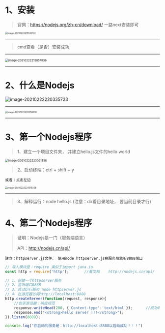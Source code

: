 # 1、安装

> 官网：https://nodejs.org/zh-cn/download/     一路next安装即可

<img src="https://gitee.com/sheep-are-flying-in-the-sky/my-picture/raw/master/picture7/image-20210222215532132.png" alt="image-20210222215532132" style="zoom:50%;" />

---

> cmd查看（是否）安装成功	

---

<img src="https://gitee.com/sheep-are-flying-in-the-sky/my-picture/raw/master/picture7/image-20210222215857936.png" alt="image-20210222215857936" style="zoom: 67%;" />

---



# 2、什么是Nodejs

![image-20210222220335723](https://gitee.com/sheep-are-flying-in-the-sky/my-picture/raw/master/picture7/image-20210222220335723.png)

---



<img src="https://gitee.com/sheep-are-flying-in-the-sky/my-picture/raw/master/picture7/image-20210222220258636.png" alt="image-20210222220258636" style="zoom:50%;" />

---



# 3、第一个Nodejs程序

> 1、建立一个项目文件夹， 并建立hello.js文件的hello world

<img src="https://gitee.com/sheep-are-flying-in-the-sky/my-picture/raw/master/picture7/image-20210222223051858.png" alt="image-20210222223051858" style="zoom: 67%;" />



> 2、启动终端：ctrl + shift + y

`或者：点击左边`

<img src="https://gitee.com/sheep-are-flying-in-the-sky/my-picture/raw/master/picture7/image-20210222224319326.png" alt="image-20210222224319326" style="zoom: 50%;" />

---

> 3、解释运行：node hello.js				(注意：dir看目录地址， 要当前目录才行)



# 4、第二个Nodejs程序

> 证明：Nodejs是一门（服务端语言）
>
> API：http://nodejs.cn/api/

~~~
建立：httpserver.js文件， 使用node httpserver.js在服务端监听8888端口
~~~

~~~javascript
// 导入模块是：require 类似于import java.io
const http = require('http');       //看文档    http://nodejs.cn/api/

// 1、创建一个httpserver服务
// 2、监听端口8888
// 3、启动运行服务 node httpserver.js
// 4、在游览器访问http://localhost:8888
http.createServer(function(request, response){
    //告诉游览器：响应规范
    response.writeHead(200, {'Content-type':'text/html'});      //成功时，游览器用text解析
    response.end("<strong>hello server !!!</strong>");
}).listen(8888);

console.log("你启动的服务是：http://localhost:8888以启动成功！！！")
~~~

